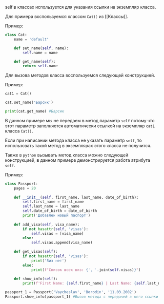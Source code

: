self в классах используется для указания ссылки на экземпляр класса.

Для примера воспользуемся классом `Cat()` из [[Классы]].

Пример:
```python
class Cat:
	name = 'default'

	def set_name(self, name):
		self.name = name

	def get_name(self):
		return self.name
```

Для вызова методов класса воспользуемся следующей конструкцией.

Пример:
```python
cat1 = Cat()

cat.set_name('Барсик')

print(cat.get_name) #Барсик
```

В данном примере мы не передаем в метод параметр `self` потому что этот параметр заполняется автоматически ссылкой на экземпляр `cat1` класса `Cat()`.

Если при написании метода класса не указать параметр `self`, то использовать такой метод в экземплярах этого класса не получится.

Также в `python` вызывать метод класса можно следующей конструкцией, в данном примере демонстрируется работа атрибута `self`.

Пример:
```python
class Passport:  
    pages = 20  
  
    def __init__(self, first_name, last_name, date_of_birth):  
        self.first_name = first_name  
        self.last_name = last_name  
        self.date_of_birth = date_of_birth  
        print('Добавлен новый паспорт')  
  
    def add_visa(self, visa_name):  
        if not hasattr(self, 'visas'):  
            self.visas = [visa_name]  
        else:  
            self.visas.append(visa_name)  
  
    def get_visas(self):  
        if not hasattr(self, 'visas'):  
            print('Виз нет')  
        else:  
            print(f"Список всех виз: {', '.join(self.visas)}")  
  
    def show_info(self):  
        print(f'First Name: {self.first_name} | Last Name: {self.last_name}')

passport_1 = Passport('Vaycheslav', 'Borodin', '11.03.2002')  
Passport.show_info(passport_1) #Вызов метода с передачей в него ссылки на объект класса
```